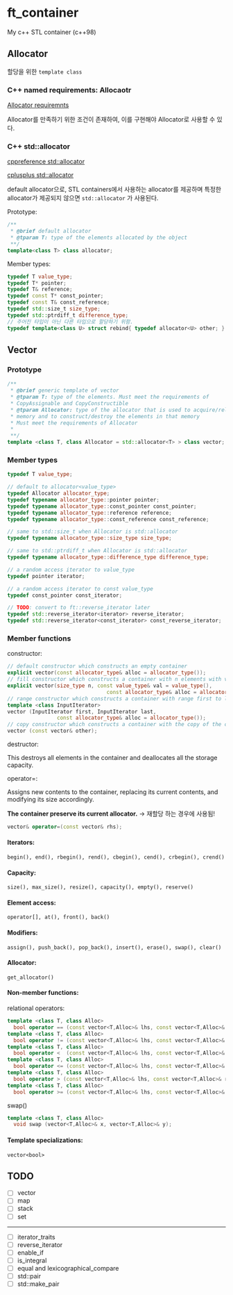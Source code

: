 # ft_container

My c++ STL container (c++98)

## Allocator

할당을 위한 `template class`

### C++ named requirements: Allocaotr

[Allocator requiremnts](https://en.cppreference.com/w/cpp/named_req/Allocator#cite_ref-1)

Allocator를 만족하기 위한 조건이 존재하여, 이를 구현해야 Allocator로 사용할 수 있다.

### C++ std::allocator

[cppreference std::allocator](https://en.cppreference.com/w/cpp/memory/allocator)

[cplusplus std::allocator](https://www.cplusplus.com/reference/memory/allocator/)

default allocator으로, STL containers에서 사용하는 allocator를 제공하며 특정한 allocator가 제공되지 않으면 `std::allocator` 가 사용된다.

Prototype:

```c++
/**
 * @brief default allocator
 * @tparam T: type of the elements allocated by the object
 **/
template<class T> class allocator;
```

Member types:

```c++
typedef T value_type;
typedef T* pointer;
typedef T& reference;
typedef const T* const_pointer;
typedef const T& const_reference;
typedef std::size_t size_type;
typedef std::ptrdiff_t difference_type;
// 주어진 타입이 아닌 다른 타입으로 할당하기 위함.
typedef template<class U> struct rebind{ typedef allocator<U> other; } rebind;
```

## Vector

### Prototype

```c++
/**
 * @brief generic template of vector
 * @tparam T: type of the elements. Must meet the requirements of
 * CopyAssignable and CopyConstructible
 * @tparam Allocator: type of the allocator that is used to acquire/release
 * memory and to construct/destroy the elements in that memory
 * Must meet the requirements of Allocator
 *
 **/
template <class T, class Allocator = std::allocator<T> > class vector;
```

### Member types

```c++
typedef T value_type;

// default to allocator<value_type>
typedef Allocator allocator_type;
typedef typename allocator_type::pointer pointer;
typedef typename allocator_type::const_pointer const_pointer;
typedef typename allocator_type::reference reference;
typedef typename allocator_type::const_reference const_reference;

// same to std::size_t when Allocator is std::allocator
typedef typename allocator_type::size_type size_type;

// same to std::ptrdiff_t when Allocator is std::allocator
typedef typename allocator_type::difference_type difference_type;

// a random access iterator to value_type
typedef pointer iterator;

// a random access iterator to const value_type
typedef const_pointer const_iterator;

// TODO: convert to ft::reverse_iterator later
typedef std::reverse_iterator<iterator> reverse_iterator;
typedef std::reverse_iterator<const_iterator> const_reverse_iterator;
```

### Member functions

constructor:

```c++
// default constructor which constructs an empty container
explicit vector(const allocator_type& alloc = allocator_type());
// fill constructor which constructs a container with n elements with value val
explicit vector(size_type n, const value_type& val = value_type(),
								const allocator_type& alloc = allocator_type());
// range constructor which constructs a container with range first to last
template <class InputIterator>
vector (InputIterator first, InputIterator last,
				const allocator_type& alloc = allocator_type());
// copy constructor which constructs a container with the copy of the container
vector (const vector& other);
```

destructor:

This destroys all elements in the container and deallocates all the storage capacity.

operator=:

Assigns new contents to the container, replacing its current contents, and modifying its size accordingly.

**The container preserve its current allocator.** -> 재할당 하는 경우에 사용됨!

```c++
vector& operator=(const vector& rhs);
```

#### Iterators:

`begin(), end(), rbegin(), rend(), cbegin(), cend(), crbegin(), crend()`

#### Capacity:

`size(), max_size(), resize(), capacity(), empty(), reserve()`

#### Element access:

`operator[], at(), front(), back()`

#### Modifiers:

`assign(), push_back(), pop_back(), insert(), erase(), swap(), clear()`

#### Allocator:

`get_allocator()`

#### Non-member functions:

relational operators:

```c++
template <class T, class Alloc>
  bool operator == (const vector<T,Alloc>& lhs, const vector<T,Alloc>& rhs);
template <class T, class Alloc>
  bool operator != (const vector<T,Alloc>& lhs, const vector<T,Alloc>& rhs);
template <class T, class Alloc>
  bool operator <  (const vector<T,Alloc>& lhs, const vector<T,Alloc>& rhs);
template <class T, class Alloc>
  bool operator <= (const vector<T,Alloc>& lhs, const vector<T,Alloc>& rhs);
template <class T, class Alloc>
  bool operator > (const vector<T,Alloc>& lhs, const vector<T,Alloc>& rhs);
template <class T, class Alloc>
  bool operator >= (const vector<T,Alloc>& lhs, const vector<T,Alloc>& rhs);
```

swap()

```c++
template <class T, class Alloc>
  void swap (vector<T,Alloc>& x, vector<T,Alloc>& y);
```

#### Template specializations:

`vector<bool>`

## TODO

- [ ] vector
- [ ] map
- [ ] stack
- [ ] set

---

- [ ] iterator_traits
- [ ] reverse_iterator
- [ ] enable_if
- [ ] is_integral
- [ ] equal and lexicographical_compare
- [ ] std::pair
- [ ] std::make_pair
